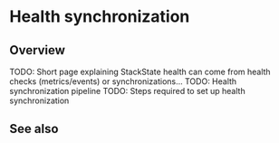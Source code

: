 # Health synchronization

## Overview

TODO: Short page explaining StackState health can come from health checks (metrics/events) or synchronizations...
TODO: Health synchronization pipeline
TODO: Steps required to set up health synchronization

## See also